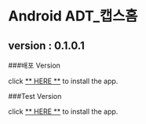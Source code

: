 # Android ADT_캡스홈

## version  :  0.1.0.1

###배포 Version

click [** HERE **](https://github.com/ncomztwo/ADTCapsHome/tree/master/Release_Version/ADTCapsHomeService.apk) to install the app.



###Test Version

click [** HERE **](https://github.com/ncomztwo/ADTCapsHome/tree/master/Test_Version/ADTCapsHomeService.apk) to install the app.